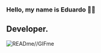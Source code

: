 ### Hello, my name is Eduardo 🖖🏻
## Developer.

![READme//GIFme](https://media0.giphy.com/media/g4N6wTrf1v6yQ/giphy.gif)


